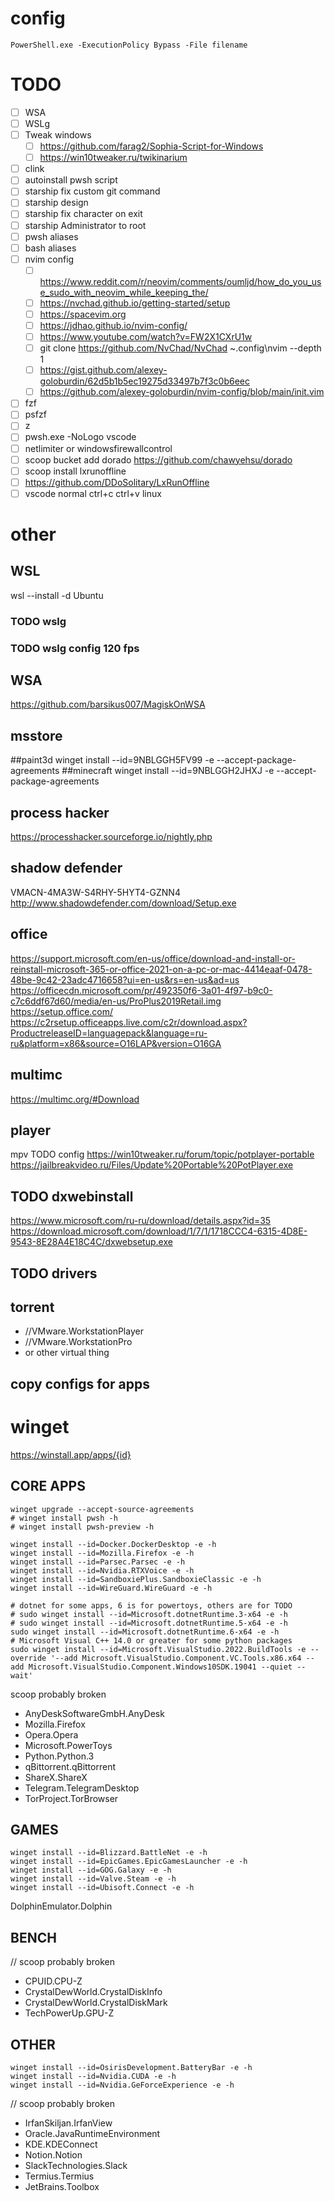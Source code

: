 # config
```pwsh
PowerShell.exe -ExecutionPolicy Bypass -File filename
```

# TODO
- [ ] WSA
- [ ] WSLg
- [ ] Tweak windows
  - [ ] https://github.com/farag2/Sophia-Script-for-Windows
  - [ ] https://win10tweaker.ru/twikinarium
- [ ] clink
- [ ] autoinstall pwsh script
- [ ] starship fix custom git command
- [ ] starship design
- [ ] starship fix character on exit
- [ ] starship Administrator to root
- [ ] pwsh aliases
- [ ] bash aliases
- [ ] nvim config
  - [ ] https://www.reddit.com/r/neovim/comments/oumljd/how_do_you_use_sudo_with_neovim_while_keeping_the/
  - [ ] https://nvchad.github.io/getting-started/setup
  - [ ] https://spacevim.org
  - [ ] https://jdhao.github.io/nvim-config/
  - [ ] https://www.youtube.com/watch?v=FW2X1CXrU1w
  - [ ] git clone https://github.com/NvChad/NvChad ~\.config\nvim --depth 1
  - [ ] https://gist.github.com/alexey-goloburdin/62d5b1b5ec19275d33497b7f3c0b6eec
  - [ ] https://github.com/alexey-goloburdin/nvim-config/blob/main/init.vim
- [ ] fzf
- [ ] psfzf
- [ ] z
- [ ] pwsh.exe -NoLogo vscode
- [ ] netlimiter or windowsfirewallcontrol
- [ ] scoop bucket add dorado https://github.com/chawyehsu/dorado
- [ ] scoop install lxrunoffline
- [ ] https://github.com/DDoSolitary/LxRunOffline
- [ ] vscode normal ctrl+c ctrl+v linux

# other
## WSL
wsl --install -d Ubuntu
### TODO wslg
### TODO wslg config 120 fps

## WSA
https://github.com/barsikus007/MagiskOnWSA

## msstore
##paint3d
winget install --id=9NBLGGH5FV99 -e --accept-package-agreements
##minecraft
winget install --id=9NBLGGH2JHXJ -e --accept-package-agreements

## process hacker
https://processhacker.sourceforge.io/nightly.php

## shadow defender
VMACN-4MA3W-S4RHY-5HYT4-GZNN4
http://www.shadowdefender.com/download/Setup.exe

## office
https://support.microsoft.com/en-us/office/download-and-install-or-reinstall-microsoft-365-or-office-2021-on-a-pc-or-mac-4414eaaf-0478-48be-9c42-23adc4716658?ui=en-us&rs=en-us&ad=us
https://officecdn.microsoft.com/pr/492350f6-3a01-4f97-b9c0-c7c6ddf67d60/media/en-us/ProPlus2019Retail.img
https://setup.office.com/
https://c2rsetup.officeapps.live.com/c2r/download.aspx?ProductreleaseID=languagepack&language=ru-ru&platform=x86&source=O16LAP&version=O16GA

## multimc
https://multimc.org/#Download

## player
mpv TODO config
https://win10tweaker.ru/forum/topic/potplayer-portable
https://jailbreakvideo.ru/Files/Update%20Portable%20PotPlayer.exe

## TODO dxwebinstall
https://www.microsoft.com/ru-ru/download/details.aspx?id=35
https://download.microsoft.com/download/1/7/1/1718CCC4-6315-4D8E-9543-8E28A4E18C4C/dxwebsetup.exe

## TODO drivers

## torrent
- //VMware.WorkstationPlayer
- //VMware.WorkstationPro
- or other virtual thing

## copy configs for apps


# winget
https://winstall.app/apps/{id}
## CORE APPS
```pwsh
winget upgrade --accept-source-agreements
# winget install pwsh -h
# winget install pwsh-preview -h
```
```pwsh
winget install --id=Docker.DockerDesktop -e -h
winget install --id=Mozilla.Firefox -e -h
winget install --id=Parsec.Parsec -e -h
winget install --id=Nvidia.RTXVoice -e -h
winget install --id=SandboxiePlus.SandboxieClassic -e -h
winget install --id=WireGuard.WireGuard -e -h
```
```pwsh
# dotnet for some apps, 6 is for powertoys, others are for TODO
# sudo winget install --id=Microsoft.dotnetRuntime.3-x64 -e -h
# sudo winget install --id=Microsoft.dotnetRuntime.5-x64 -e -h
sudo winget install --id=Microsoft.dotnetRuntime.6-x64 -e -h
# Microsoft Visual C++ 14.0 or greater for some python packages
sudo winget install --id=Microsoft.VisualStudio.2022.BuildTools -e --override '--add Microsoft.VisualStudio.Component.VC.Tools.x86.x64 --add Microsoft.VisualStudio.Component.Windows10SDK.19041 --quiet --wait'
```
scoop probably broken
- AnyDeskSoftwareGmbH.AnyDesk
- Mozilla.Firefox
- Opera.Opera
- Microsoft.PowerToys
- Python.Python.3
- qBittorrent.qBittorrent
- ShareX.ShareX
- Telegram.TelegramDesktop
- TorProject.TorBrowser

## GAMES
```pwsh
winget install --id=Blizzard.BattleNet -e -h
winget install --id=EpicGames.EpicGamesLauncher -e -h
winget install --id=GOG.Galaxy -e -h
winget install --id=Valve.Steam -e -h
winget install --id=Ubisoft.Connect -e -h
```
DolphinEmulator.Dolphin

## BENCH
// scoop probably broken
- CPUID.CPU-Z
- CrystalDewWorld.CrystalDiskInfo
- CrystalDewWorld.CrystalDiskMark
- TechPowerUp.GPU-Z

## OTHER
```pwsh
winget install --id=OsirisDevelopment.BatteryBar -e -h
winget install --id=Nvidia.CUDA -e -h
winget install --id=Nvidia.GeForceExperience -e -h
```
// scoop probably broken
- IrfanSkiljan.IrfanView
- Oracle.JavaRuntimeEnvironment
- KDE.KDEConnect
- Notion.Notion
- SlackTechnologies.Slack
- Termius.Termius
- JetBrains.Toolbox
